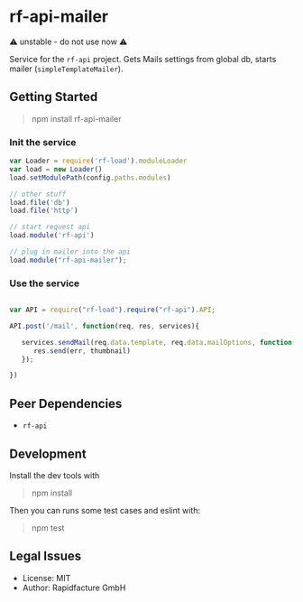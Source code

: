 # rf-api-mailer

⚠ unstable - do not use now ⚠

Service for the `rf-api` project. Gets Mails settings from global db, starts mailer (`simpleTemplateMailer`).


## Getting Started

> npm install rf-api-mailer

### Init the service


```js
var Loader = require('rf-load').moduleLoader
var load = new Loader()
load.setModulePath(config.paths.modules)

// other stuff
load.file('db')
load.file('http')

// start request api
load.module('rf-api')

// plug in mailer into the api
load.module("rf-api-mailer");

```

### Use the service
```js

var API = require("rf-load").require("rf-api").API;

API.post('/mail', function(req, res, services){

   services.sendMail(req.data.template, req.data.mailOptions, function(err, thumbnail){
      res.send(err, thumbnail)
   });

})

```

## Peer Dependencies
* `rf-api`


## Development

Install the dev tools with

> npm install

Then you can runs some test cases and eslint with:

> npm test


## Legal Issues
* License: MIT
* Author: Rapidfacture GmbH
